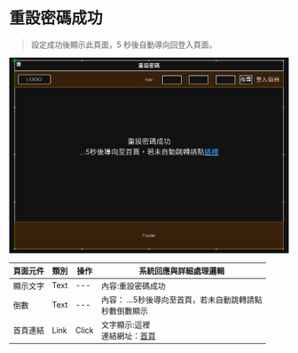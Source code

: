 # 重設密碼成功
> 設定成功後顯示此頁面，5 秒後自動導向回登入頁面。

![畫面示意](./asset/resetpw-success.png)

|頁面元件|類別|操作|系統回應與詳細處理邏輯|
|---|---|---|---|
|顯示文字|Text| ---| 內容:重設密碼成功|
|倒數|Text|---| 內容： ...5秒後導向至首頁，若未自動跳轉請點 <br>秒數倒數顯示 |
|首頁連結|Link|Click|文字顯示:這裡 <br> 連結網址：[首頁](Pages/layout/homepage/default.md) |
